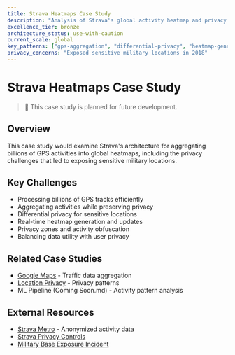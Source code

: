 ```yaml
---
title: Strava Heatmaps Case Study
description: "Analysis of Strava's global activity heatmap and privacy implications"
excellence_tier: bronze
architecture_status: use-with-caution
current_scale: global
key_patterns: ["gps-aggregation", "differential-privacy", "heatmap-generation"]
privacy_concerns: "Exposed sensitive military locations in 2018"
---
```


# Strava Heatmaps Case Study

> 🚧 This case study is planned for future development.

## Overview
This case study would examine Strava's architecture for aggregating billions of GPS activities into global heatmaps, including the privacy challenges that led to exposing sensitive military locations.

## Key Challenges
- Processing billions of GPS tracks efficiently
- Aggregating activities while preserving privacy
- Differential privacy for sensitive locations
- Real-time heatmap generation and updates
- Privacy zones and activity obfuscation
- Balancing data utility with user privacy

## Related Case Studies
- [Google Maps](google-maps.md.md) - Traffic data aggregation
- [Location Privacy](../patterns/location-privacy) - Privacy patterns
- ML Pipeline (Coming Soon.md) - Activity pattern analysis

## External Resources
- [Strava Metro](https://metro.strava.com/) - Anonymized activity data
- [Strava Privacy Controls](https://support.strava.com/hc/en-us/articles/115000173384)
- [Military Base Exposure Incident](https://www.bbc.com/news/technology-42853072)
